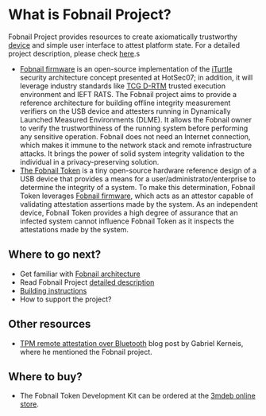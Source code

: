 # What is Fobnail Project?

Fobnail Project provides resources to create axiomatically trustworthy
[device][mccune] and simple user interface to attest platform state. For a
detailed project description, please check [here](description).s

* [Fobnail firmware][fobnail_fw] is an open-source implementation of the
  [iTurtle][mccune] security architecture concept presented at HotSec07; in
  addition, it will leverage industry standards like [TCG D-RTM][tcg_drtm]
  trusted execution environment and IEFT RATS. The Fobnail project aims to
  provide a reference architecture for building offline integrity measurement
  verifiers on the USB device and attesters running in Dynamically Launched
  Measured Environments (DLME). It allows the Fobnail owner to verify the
  trustworthiness of the running system before performing any sensitive
  operation. Fobnail does not need an Internet connection, which makes it immune
  to the network stack and remote infrastructure attacks. It brings the power of
  solid system integrity validation to the individual in a privacy-preserving
  solution.
* [The Fobnail Token](fobnail_token) is a tiny open-source hardware reference
  design of a USB device that provides a means for a
  user/administrator/enterprise to determine the integrity of a system. To make
  this determination, Fobnail Token leverages [Fobnail firmware][fobnail_fw],
  which acts as an attestor capable of validating attestation assertions made by
  the system. As an independent device, Fobnail Token provides a high degree of
  assurance that an infected system cannot influence Fobnail Token as it
  inspects the attestations made by the system.

## Where to go next?

* Get familiar with [Fobnail architecture](architecture.md)
* Read Fobnail Project [detailed description](description.md)
* [Building instructions](building.md)
* How to support the project?

## Other resources

* [TPM remote attestation over Bluetooth][gkerneis] blog post by Gabriel
  Kerneis, where he mentioned the Fobnail project.

[mccune]: https://www.usenix.org/legacy/event/hotsec07/tech/full_papers/mccune/mccune_html/index.html
[fobnail_fw]: https://github.com/fobnail/fobnail
[tcg_drtm]: https://trustedcomputinggroup.org/wp-content/uploads/DRTM-Specification-Overview_June2013.pdf
[gkerneis]: https://gabriel.kerneis.info/2021/11/local_attestation/

## Where to buy?
* The Fobnail Token Development Kit can be ordered at the [3mdeb online store](https://shop.3mdeb.com/shop/open-source-hardware/fobnail-token-development-kit/).
